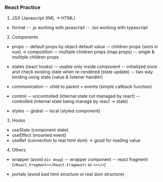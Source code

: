 ### React Practice

1. JSX (Javascript XML -> HTML)
- format
-- .js working with javascript
-- .tsx working with typescript

2. Components
- props 
-- default props by object default value
-- children props (slots in vue) -> composition
-- multiple children props (map props)
-- single & multiple children props

- states (react hooks)
-- usable only inside component
-- initialized once and check existing state when re-rendered (state update)
-- two way binding using state (value & listener handler)

- communication
-- child to parent = events (simple callback function)

- control
-- uncontrolled (internal state not managed by react)
-- controlled (internal state being manage by react -> state)

- styles
-- global
-- local (styled component)

3. Hooks
- useState (component state)
- useEffect (mounted event)
- useRef (connection to real html dom) -> good for reading value

4. Others
- wrapper (avoid `div doup`)
-- wrapper component
-- react fragment (`<React.Fragment></React.Fragment>` or `<></>`)

- portals (avoid bad html structure or real dom structure)
